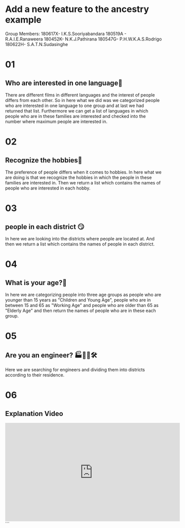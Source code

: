 # Add a new feature to the ancestry example
Group Members:
180617X- I.K.S.Sooriyabandara 
180519A - R.A.I.E.Ranaweera
180452K- N.K.J.Pathirana
180547G- P.H.W.K.A.S.Rodrigo
180622H- S.A.T.N.Sudasinghe


# 01 

## Who are interested in one language🤨


There are different films in different languages and the interest of people differs from each other. So in here what we did was we categorized people who are interested in one language to one group and at last we had returned that list. Furthermore we can get a list of languages in which people who are in these families are interested and checked into the number where maximum people are interested in.

# 02
## Recognize the hobbies🤔
The preference of people differs when it comes to hobbies. In here what we are doing is that we recognize the hobbies in which the people in these families are interested in. Then we return a list which contains the names of people who are interested in each hobby.


# 03

## people in each district 😏

In here we are looking into the districts where people are located at. And then we return a list which contains the names of people in each district.

# 04

## What is your age?👴

In here we are categorizing people into three age groups as people who are younger than 15 years as "Children and Young Age", people who are in between 15 and 65 as "Working Age" and people who are older than 65 as "Elderly Age" and then return the names of people who are in these each group.            
 
 # 05

## Are you an engineer? 🏭👨‍🔧🛠


Here we are searching for engineers and dividing them into districts according to their residence.

 # 06
## Explanation Video
<iframe width="560" height="315" src="https://www.youtube.com/embed/_S1nrimxXUU" title="YouTube video player" frameborder="0" allow="accelerometer; autoplay; clipboard-write; encrypted-media; gyroscope; picture-in-picture; web-share" allowfullscreen></iframe>
```

